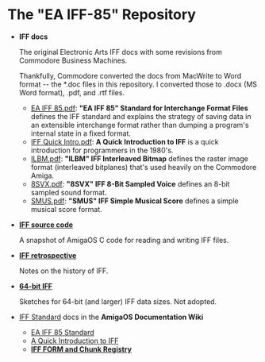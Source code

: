 The "EA IFF-85" Repository
==========================

*   **IFF docs**

    The original Electronic Arts IFF docs with some revisions from Commodore Business Machines.

    Thankfully, Commodore converted the docs from MacWrite to Word format -- the \*.doc files in this repository. I converted those to .docx (MS Word format), .pdf, and .rtf files.

    * [EA IFF 85.pdf](http://1fish2.github.io/IFF/IFF%20docs%20with%20Commodore%20revisions/EA%20IFF%2085.pdf): **"EA IFF 85" Standard for Interchange Format Files** defines the IFF standard and explains the strategy of saving data in an extensible interchange format rather than dumping a program's internal state in a fixed format.
    * [IFF Quick Intro.pdf](http://1fish2.github.io/IFF/IFF%20docs%20with%20Commodore%20revisions/IFF%20Quick%20Intro.pdf): **A Quick Introduction to IFF** is a quick introduction for programmers in the 1980's.
    * [ILBM.pdf](http://1fish2.github.io/IFF/IFF%20docs%20with%20Commodore%20revisions/ILBM.pdf): **"ILBM" IFF Interleaved Bitmap** defines the raster image format (interleaved bitplanes) that's used heavily on the Commodore Amiga.
    * [8SVX.pdf](http://1fish2.github.io/IFF/IFF%20docs%20with%20Commodore%20revisions/8SVX.pdf): **"8SVX" IFF 8-Bit Sampled Voice** defines an 8-bit sampled sound format.
    * [SMUS.pdf](http://1fish2.github.io/IFF/IFF%20docs%20with%20Commodore%20revisions/SMUS.pdf): **"SMUS" IFF Simple Musical Score** defines a simple musical score format.


*   **[IFF source code](https://github.com/1fish2/IFF/tree/master/IFF%20source%20code)**

    A snapshot of AmigaOS C code for reading and writing IFF files.

*   **[IFF retrospective](https://github.com/1fish2/IFF/blob/master/IFF%20retrospective.md)**

    Notes on the history of IFF.

*   **[64-bit IFF](https://github.com/1fish2/IFF/blob/master/64-bit%20IFF.md)**

    Sketches for 64-bit (and larger) IFF data sizes. Not adopted.


*   [IFF Standard](https://wiki.amigaos.net/wiki/IFF_Standard) docs in the **AmigaOS Documentation Wiki**
    * [EA IFF 85 Standard](https://wiki.amigaos.net/wiki/EA_IFF_85_Standard_for_Interchange_Format_Files)
    * [A Quick Introduction to IFF](https://wiki.amigaos.net/wiki/A_Quick_Introduction_to_IFF)
    * **[IFF FORM and Chunk Registry](https://wiki.amigaos.net/wiki/IFF_FORM_and_Chunk_Registry)**
